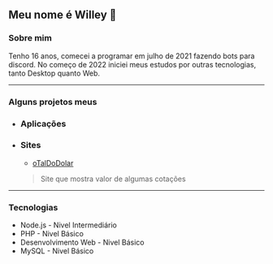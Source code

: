 ## Meu nome é Willey 👋

### Sobre mim
Tenho 16 anos, comecei a programar em julho de 2021 fazendo bots para discord. No começo de 2022 iniciei meus estudos por outras tecnologias, tanto Desktop quanto Web.

---

### Alguns projetos meus

- ### Aplicações
  
- ### Sites
  - [oTalDoDolar](https://otaldodolar.cf)
  > Site que mostra valor de algumas cotações

---

### Tecnologias

- Node.js - Nivel Intermediário
- PHP - Nivel Básico
- Desenvolvimento Web - Nivel Básico
- MySQL - Nivel Básico
